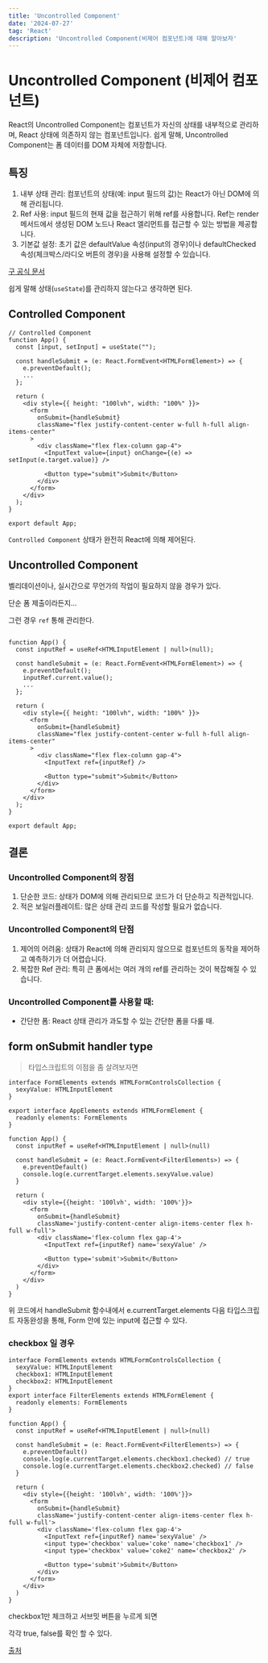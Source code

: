 ```yaml
---
title: 'Uncontrolled Component'
date: '2024-07-27'
tag: 'React'
description: 'Uncontrolled Component(비제어 컴포넌트)에 대해 알아보자'
---
```


# Uncontrolled Component (비제어 컴포넌트)

React의 Uncontrolled Component는 컴포넌트가 자신의 상태를 내부적으로 관리하며, React 상태에 의존하지 않는 컴포넌트입니다. 쉽게 말해, Uncontrolled Component는 폼 데이터를 DOM 자체에 저장합니다.

## 특징

1. 내부 상태 관리: 컴포넌트의 상태(예: input 필드의 값)는 React가 아닌 DOM에 의해 관리됩니다.
2. Ref 사용: input 필드의 현재 값을 접근하기 위해 ref를 사용합니다. Ref는 render 메서드에서 생성된 DOM 노드나 React 엘리먼트를 접근할 수 있는 방법을 제공합니다.
3. 기본값 설정: 초기 값은 defaultValue 속성(input의 경우)이나 defaultChecked 속성(체크박스/라디오 버튼의 경우)을 사용해 설정할 수 있습니다.

[구 공식 문서](https://ko.legacy.reactjs.org/docs/uncontrolled-components.html)

쉽게 말해 상태(`useState`)를 관리하지 않는다고 생각하면 된다.

## Controlled Component

```tsx
// Controlled Component
function App() {
  const [input, setInput] = useState("");

  const handleSubmit = (e: React.FormEvent<HTMLFormElement>) => {
    e.preventDefault();
    ...
  };

  return (
    <div style={{ height: "100lvh", width: "100%" }}>
      <form
        onSubmit={handleSubmit}
        className="flex justify-content-center w-full h-full align-items-center"
      >
        <div className="flex flex-column gap-4">
          <InputText value={input} onChange={(e) => setInput(e.target.value)} />

          <Button type="submit">Submit</Button>
        </div>
      </form>
    </div>
  );
}

export default App;
```

`Controlled Component` 상태가 완전히 React에 의해 제어된다.

## Uncontrolled Component

벨리데이션이나, 실시간으로 무언가의 작업이 필요하지 않을 경우가 있다.

단순 폼 제출이라든지...

그런 경우 `ref` 통해 관리한다.

```tsx

function App() {
  const inputRef = useRef<HTMLInputElement | null>(null);

  const handleSubmit = (e: React.FormEvent<HTMLFormElement>) => {
    e.preventDefault();
    inputRef.current.value();
    ...
  };

  return (
    <div style={{ height: "100lvh", width: "100%" }}>
      <form
        onSubmit={handleSubmit}
        className="flex justify-content-center w-full h-full align-items-center"
      >
        <div className="flex flex-column gap-4">
          <InputText ref={inputRef} />

          <Button type="submit">Submit</Button>
        </div>
      </form>
    </div>
  );
}

export default App;
```

## 결론

### Uncontrolled Component의 장점

1. 단순한 코드: 상태가 DOM에 의해 관리되므로 코드가 더 단순하고 직관적입니다.
2. 적은 보일러플레이트: 많은 상태 관리 코드를 작성할 필요가 없습니다.

### Uncontrolled Component의 단점

1. 제어의 어려움: 상태가 React에 의해 관리되지 않으므로 컴포넌트의 동작을 제어하고 예측하기가 더 어렵습니다.
2. 복잡한 Ref 관리: 특히 큰 폼에서는 여러 개의 ref를 관리하는 것이 복잡해질 수 있습니다.

### Uncontrolled Component를 사용할 때:

- 간단한 폼: React 상태 관리가 과도할 수 있는 간단한 폼을 다룰 때.

## form onSubmit handler type

> 타입스크립트의 이점을 좀 살려보자면

```tsx
interface FormElements extends HTMLFormControlsCollection {
  sexyValue: HTMLInputElement
}

export interface AppElements extends HTMLFormElement {
  readonly elements: FormElements
}

function App() {
  const inputRef = useRef<HTMLInputElement | null>(null)

  const handleSubmit = (e: React.FormEvent<FilterElements>) => {
    e.preventDefault()
    console.log(e.currentTarget.elements.sexyValue.value)
  }

  return (
    <div style={{height: '100lvh', width: '100%'}}>
      <form
        onSubmit={handleSubmit}
        className='justify-content-center align-items-center flex h-full w-full'>
        <div className='flex-column flex gap-4'>
          <InputText ref={inputRef} name='sexyValue' />

          <Button type='submit'>Submit</Button>
        </div>
      </form>
    </div>
  )
}
```

위 코드에서 handleSubmit 함수내에서 e.currentTarget.elements 다음 타입스크립트 자동완성을 통해,
Form 안에 있는 input에 접근할 수 있다.

### checkbox 일 경우

```tsx
interface FormElements extends HTMLFormControlsCollection {
  sexyValue: HTMLInputElement
  checkbox1: HTMLInputElement
  checkbox2: HTMLInputElement
}
export interface FilterElements extends HTMLFormElement {
  readonly elements: FormElements
}

function App() {
  const inputRef = useRef<HTMLInputElement | null>(null)

  const handleSubmit = (e: React.FormEvent<FilterElements>) => {
    e.preventDefault()
    console.log(e.currentTarget.elements.checkbox1.checked) // true
    console.log(e.currentTarget.elements.checkbox2.checked) // false
  }

  return (
    <div style={{height: '100lvh', width: '100%'}}>
      <form
        onSubmit={handleSubmit}
        className='justify-content-center align-items-center flex h-full w-full'>
        <div className='flex-column flex gap-4'>
          <InputText ref={inputRef} name='sexyValue' />
          <input type='checkbox' value='coke' name='checkbox1' />
          <input type='checkbox' value='coke2' name='checkbox2' />

          <Button type='submit'>Submit</Button>
        </div>
      </form>
    </div>
  )
}
```

checkbox1만 체크하고 서브밋 버튼을 누르게 되면

각각 true, false를 확인 할 수 있다.

[출처](https://www.epicreact.dev/how-to-type-a-react-form-on-submit-handler)
